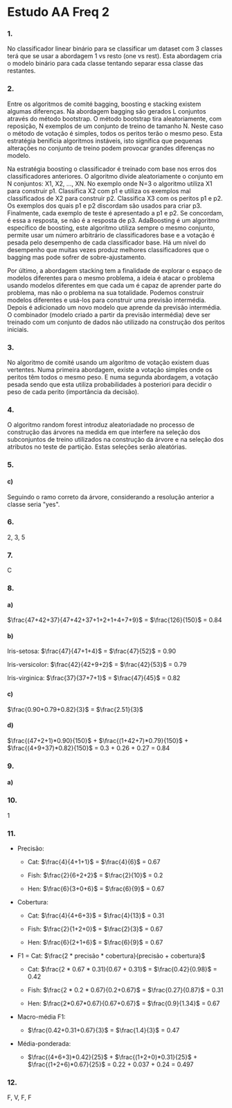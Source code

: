 # Estudo AA Freq 2

### 1.

No classificador linear binário para se classificar um dataset com 3 classes terá que se usar a abordagem 1 vs resto (one vs rest). Esta abordagem cria o modelo binário para cada classe tentando separar essa classe das restantes.


### 2.

Entre os algoritmos de comité bagging, boosting e stacking existem algumas diferenças. Na abordagem bagging são gerados L conjuntos através do método bootstrap. O método bootstrap tira aleatoriamente, com reposição, N exemplos de um conjunto de treino de tamanho N. Neste caso o método de votação é simples, todos os peritos terão o mesmo peso. Esta estratégia benificia algoritmos instáveis, isto significa que pequenas alterações no conjunto de treino podem provocar grandes diferenças no modelo.

Na estratégia boosting o classificador é treinado com base nos erros dos classificadores anteriores. O algoritmo divide aleatoriamente o conjunto em N conjuntos: X1, X2, ..., XN. No exemplo onde N=3 o algoritmo utiliza X1 para construir p1. Classifica X2 com p1 e utiliza os exemplos mal classificados de X2 para construir p2. Classifica X3 com os peritos p1 e p2. Os exemplos dos quais p1 e p2 discordam são usados para criar p3. Finalmente, cada exemplo de teste é apresentado a p1 e p2. Se concordam, é essa a resposta, se não é a resposta de p3. AdaBoosting é um algoritmo específico de boosting, este algoritmo utiliza sempre o mesmo conjunto, permite usar um número arbitrário de classificadores base e a votação é pesada pelo desempenho de cada classificador base. Há um nível do desempenho que muitas vezes produz melhores classificadores que o bagging mas pode sofrer de sobre-ajustamento.

Por último, a abordagem stacking tem a finalidade de explorar o espaço de modelos diferentes para o mesmo problema, a ideia é atacar o problema usando modelos diferentes em que cada um é capaz de aprender parte do problema, mas não o problema na sua totalidade. Podemos construir modelos diferentes e usá-los para construir uma previsão intermédia. Depois é adicionado um novo modelo que aprende da previsão intermédia. O combinador (modelo criado a partir da previsão intermédia) deve ser treinado com um conjunto de dados não utilizado na construção dos peritos iniciais. 


### 3.

No algoritmo de comité usando um algoritmo de votação existem duas vertentes. Numa primeira abordagem, existe a votação simples onde os peritos têm todos o mesmo peso. E numa segunda abordagem, a votação pesada sendo que esta utiliza probabilidades à posteriori para decidir o peso de cada perito (importância da decisão).


### 4.

O algoritmo random forest introduz aleatoriadade no processo de construção das árvores na medida em que interfere na seleção dos subconjuntos de treino utilizados na construção da árvore e na seleção dos atributos no teste de partição. Estas seleções serão aleatórias.  


### 5.
#### c)
Seguindo o ramo correto da árvore, considerando a resolução anterior a classe seria "yes".

### 6.

2, 3, 5


### 7.

C


### 8.
#### a)

$\frac{47+42+37}{47+42+37+1+2+1+4+7+9}$	= $\frac{126}{150}$ = 0.84

#### b)

Iris-setosa: $\frac{47}{47+1+4}$ = $\frac{47}{52}$ = 0.90

Iris-versicolor: $\frac{42}{42+9+2}$ = $\frac{42}{53}$ = 0.79

Iris-virginica: $\frac{37}{37+7+1}$ = $\frac{47}{45}$ = 0.82

#### c)

$\frac{0.90+0.79+0.82}{3}$ = $\frac{2.51}{3}$ 

#### d)
$\frac{(47+2+1)*0.90}{150}$ + $\frac{(1+42+7)*0.79}{150}$ + $\frac{(4+9+37)*0.82}{150}$ = 0.3 + 0.26 + 0.27 = 0.84


### 9.
#### a)

### 10.
1

### 11.
- Precisão:

    - Cat: $\frac{4}{4+1+1}$ = $\frac{4}{6}$ =  0.67

    - Fish: $\frac{2}{6+2+2}$ = $\frac{2}{10}$ = 0.2

    - Hen: $\frac{6}{3+0+6}$ = $\frac{6}{9}$ = 0.67

- Cobertura:
  
    - Cat: $\frac{4}{4+6+3}$ = $\frac{4}{13}$ =  0.31

    - Fish: $\frac{2}{1+2+0}$ = $\frac{2}{3}$ = 0.67

    - Hen: $\frac{6}{2+1+6}$ = $\frac{6}{9}$ = 0.67

- F1 = Cat: $\frac{2 * precisão * cobertura}{precisão + cobertura}$

    - Cat: $\frac{2 * 0.67 * 0.31}{0.67 + 0.31}$ = $\frac{0.42}{0.98}$ =  0.42

    - Fish: $\frac{2 * 0.2 * 0.67}{0.2+0.67}$ = $\frac{0.27}{0.87}$ = 0.31

    - Hen: $\frac{2*0.67*0.67}{0.67+0.67}$ = $\frac{0.9}{1.34}$ = 0.67

- Macro-média F1:

    - $\frac{0.42+0.31+0.67}{3}$ = $\frac{1.4}{3}$ = 0.47

- Média-ponderada:

    - $\frac{(4+6+3)*0.42}{25}$ + $\frac{(1+2+0)*0.31}{25}$ + $\frac{(1+2+6)*0.67}{25}$ = 0.22 + 0.037 + 0.24 = 0.497

### 12.

F, V, F, F